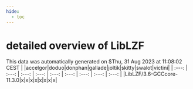 ```yaml
---
hide:
  - toc
---
```


detailed overview of LibLZF
===========================


This data was automatically generated on $Thu, 31 Aug 2023 at 11:08:02 CEST
| |accelgor|doduo|donphan|gallade|joltik|skitty|swalot|victini|
| :---: | :---: | :---: | :---: | :---: | :---: | :---: | :---: | :---: |
|LibLZF/3.6-GCCcore-11.3.0|x|x|x|x|x|x|x|x|
